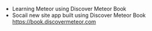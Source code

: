 * Learning Meteor using Discover Meteor Book
* Socail new site app built using Discover Meteor Book https://book.discovermeteor.com 
